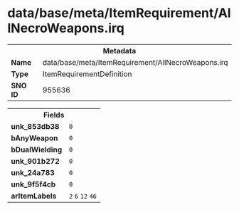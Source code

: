 <h1>data/base/meta/ItemRequirement/AllNecroWeapons.irq</h1><table><tr><th colspan="100%">Metadata</th></tr><tr><td><b>Name</b></td><td>data/base/meta/ItemRequirement/AllNecroWeapons.irq</td></tr><tr><td><b>Type</b></td><td>ItemRequirementDefinition</td></tr><tr><td><b>SNO ID</b></td><td>955636</td></tr></table>

<table><tr><th colspan="100%">Fields</th></tr><tr><td><b>unk_853db38</b></td><td><code>0</code></td></tr><tr><td><b>bAnyWeapon</b></td><td><code>0</code></td></tr><tr><td><b>bDualWielding</b></td><td><code>0</code></td></tr><tr><td><b>unk_901b272</b></td><td><code>0</code></td></tr><tr><td><b>unk_24a783</b></td><td><code>0</code></td></tr><tr><td><b>unk_9f5f4cb</b></td><td><code>0</code></td></tr><tr><td><b>arItemLabels</b></td><td><code>2</code>
<code>6</code>
<code>12</code>
<code>46</code>
</td></tr></table>

